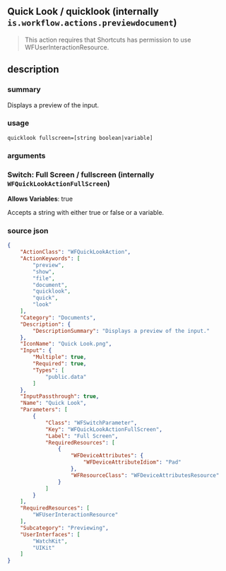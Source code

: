 
## Quick Look / quicklook (internally `is.workflow.actions.previewdocument`)


> This action requires that Shortcuts has permission to use WFUserInteractionResource.


## description
### summary
Displays a preview of the input.


### usage
`quicklook fullscreen=[string boolean|variable]`

### arguments
### Switch: Full Screen / fullscreen (internally `WFQuickLookActionFullScreen`)
**Allows Variables**: true



Accepts a string with either true or false
or a variable.

### source json

```json
{
	"ActionClass": "WFQuickLookAction",
	"ActionKeywords": [
		"preview",
		"show",
		"file",
		"document",
		"quicklook",
		"quick",
		"look"
	],
	"Category": "Documents",
	"Description": {
		"DescriptionSummary": "Displays a preview of the input."
	},
	"IconName": "Quick Look.png",
	"Input": {
		"Multiple": true,
		"Required": true,
		"Types": [
			"public.data"
		]
	},
	"InputPassthrough": true,
	"Name": "Quick Look",
	"Parameters": [
		{
			"Class": "WFSwitchParameter",
			"Key": "WFQuickLookActionFullScreen",
			"Label": "Full Screen",
			"RequiredResources": [
				{
					"WFDeviceAttributes": {
						"WFDeviceAttributeIdiom": "Pad"
					},
					"WFResourceClass": "WFDeviceAttributesResource"
				}
			]
		}
	],
	"RequiredResources": [
		"WFUserInteractionResource"
	],
	"Subcategory": "Previewing",
	"UserInterfaces": [
		"WatchKit",
		"UIKit"
	]
}
```

